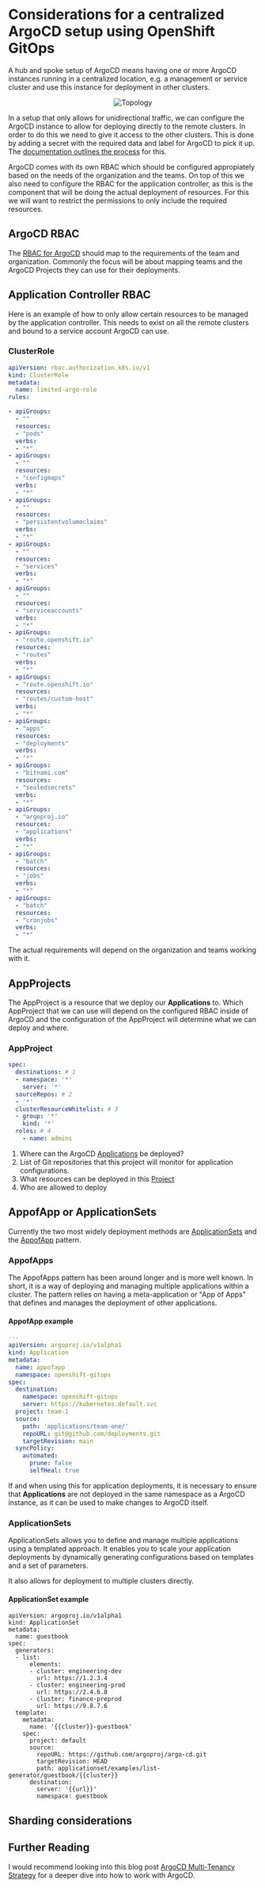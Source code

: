 # Considerations for a centralized ArgoCD setup using OpenShift GitOps
A hub and spoke setup of ArgoCD means having one or more ArgoCD instances running in a centralized location, e.g. a management or service cluster and use this instance for deployment in other clusters.

<p align="center">
  <img src="./images/centralized-topology.png" alt="Topology">
</p>

In a setup that only allows for unidirectional traffic, we can configure the ArgoCD instance to allow for deploying directly to the remote clusters. In order to do this we need to give it access to the other clusters. This is done by adding a secret with the required data and label for ArgoCD to pick it up. The [documentation outlines the process](https://argo-cd.readthedocs.io/en/stable/operator-manual/declarative-setup/#clusters) for this.

ArgoCD comes with its own RBAC which should be configured appropiately based on the needs of the organization and the teams. On top of this we also need to configure the RBAC for the application controller, as this is the component that will be doing the actual deployment of resources. For this we will want to restrict the permissions to only include the required resources.

## ArgoCD RBAC
The [RBAC for ArgoCD](https://argo-cd.readthedocs.io/en/stable/operator-manual/rbac/#rbac-configuration) should map to the requirements of the team and organization. Commonly the focus will be about mapping teams and the ArgoCD Projects they can use for their deployments.

## Application Controller RBAC

Here is an example of how to only allow certain resources to be managed by the application controller. This needs to exist on all the remote clusters and bound to a service account ArgoCD can use.

### ClusterRole
```yaml
apiVersion: rbac.authorization.k8s.io/v1
kind: ClusterRole
metadata:
  name: limited-argo-role
rules:

- apiGroups:
  - ""
  resources:
  - "pods"
  verbs:
  - "*"
- apiGroups:
  - ""
  resources:
  - "configmaps"
  verbs:
  - "*"
- apiGroups:
  - ""
  resources:
  - "persistentvolumeclaims"
  verbs:
  - "*"
- apiGroups:
  - ""
  resources:
  - "services"
  verbs:
  - "*"
- apiGroups:
  - ""
  resources:
  - "serviceaccounts"
  verbs:
  - "*"
- apiGroups:
  - "route.openshift.io"
  resources:
  - "routes"
  verbs:
  - "*"
- apiGroups:
  - "route.openshift.io"
  resources:
  - "routes/custom-host"
  verbs:
  - "*"
- apiGroups:
  - "apps"
  resources:
  - "deployments"
  verbs:
  - "*"
- apiGroups:
  - "bitnami.com"
  resources:
  - "sealedsecrets"
  verbs:
  - "*"
- apiGroups:
  - "argoproj.io"
  resources:
  - "applications"
  verbs:
  - "*"
- apiGroups:
  - "batch"
  resources:
  - "jobs"
  verbs:
  - "*"
- apiGroups:
  - "batch"
  resources:
  - "cronjobs"
  verbs:
  - "*"
```
The actual requirements will depend on the organization and teams working with it.

## AppProjects
The AppProject is a resource that we deploy our **Applications** to. Which AppProject that we can use will depend on the configured RBAC inside of ArgoCD and the configuration of the AppProject will determine what we can deploy and where.

### AppProject
```yaml
spec:
  destinations: # 1
  - namespace: '*'
    server: '*'
  sourceRepos: # 2
  - '*'
  clusterResourceWhitelist: # 3
  - group: '*'
    kind: '*'
  roles: # 4
    - name: admins
```
1. Where can the ArgoCD [Applications](https://argo-cd.readthedocs.io/en/stable/operator-manual/declarative-setup/#applications) be deployed?
2. List of Git repositories that this project will monitor for application configurations.
3. What resources can be deployed in this [Project](https://argo-cd.readthedocs.io/en/stable/user-guide/projects/#projects)
4. Who are allowed to deploy


## AppofApp or ApplicationSets
Currently the two most widely deployment methods are [ApplicationSets](https://argo-cd.readthedocs.io/en/stable/user-guide/application-set/) and the [AppofApp](https://argo-cd.readthedocs.io/en/stable/operator-manual/cluster-bootstrapping/#app-of-apps-pattern) pattern.

### AppofApps
The AppofApps pattern has been around longer and is more well known. In short, it is a way of deploying and managing multiple applications within a cluster. The pattern relies on having a meta-application or "App of Apps" that defines and manages the deployment of other applications.

#### AppofApp example
```yaml
---
apiVersion: argoproj.io/v1alpha1
kind: Application
metadata:
  name: appofapp
  namespace: openshift-gitops
spec:
  destination:
    namespace: openshift-gitops
    server: https://kubernetes.default.svc
  project: team-1
  source:
    path: 'applications/team-one/'
    repoURL: git@github.com/deployments.git
    targetRevision: main
  syncPolicy:
    automated:
      prune: false
      selfHeal: true
```
If and when using this for application deployments, it is necessary to ensure that **Applications** are not deployed in the same namespace as a ArgoCD instance, as it can be used to make changes to ArgoCD itself.

### ApplicationSets
ApplicationSets allows you to define and manage multiple applications using a templated approach. It enables you to scale your application deployments by dynamically generating configurations based on templates and a set of parameters.

It also allows for deployment to multiple clusters directly.

#### ApplicationSet example
```
apiVersion: argoproj.io/v1alpha1
kind: ApplicationSet
metadata:
  name: guestbook
spec:
  generators:
  - list:
      elements:
      - cluster: engineering-dev
        url: https://1.2.3.4
      - cluster: engineering-prod
        url: https://2.4.6.8
      - cluster: finance-preprod
        url: https://9.8.7.6
  template:
    metadata:
      name: '{{cluster}}-guestbook'
    spec:
      project: default
      source:
        repoURL: https://github.com/argoproj/argo-cd.git
        targetRevision: HEAD
        path: applicationset/examples/list-generator/guestbook/{{cluster}}
      destination:
        server: '{{url}}'
        namespace: guestbook
```

## Sharding considerations

## Further Reading
I would recommend looking into this blog post [ArgoCD Multi-Tenancy Strategy](https://medium.com/@geoffrey.muselli/argocd-multi-tenancy-strategy-94d72183c94) for a deeper dive into how to work with ArgoCD.